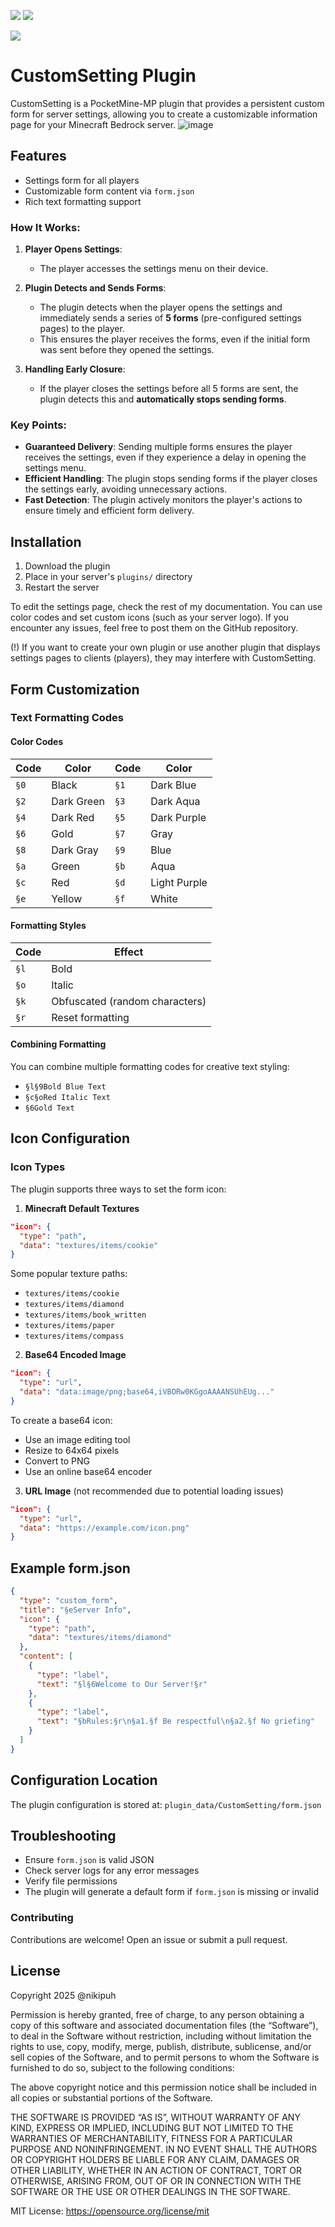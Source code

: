 [![](https://poggit.pmmp.io/shield.state/CustomSetting)](https://poggit.pmmp.io/p/CustomSetting)
[![](https://poggit.pmmp.io/shield.api/CustomSetting)](https://poggit.pmmp.io/p/CustomSetting)

[![](https://poggit.pmmp.io/shield.dl.total/CustomSetting)](https://poggit.pmmp.io/p/CustomSetting)

# CustomSetting Plugin
CustomSetting is a PocketMine-MP plugin that provides a persistent custom form for server settings, allowing you to create a customizable information page for your Minecraft Bedrock server.
![image](https://i.imgur.com/cEkzx5h.png)

## Features
- Settings form for all players
- Customizable form content via `form.json`
- Rich text formatting support

### How It Works:
1. **Player Opens Settings**:
   - The player accesses the settings menu on their device.

2. **Plugin Detects and Sends Forms**:
   - The plugin detects when the player opens the settings and immediately sends a series of **5 forms** (pre-configured settings pages) to the player.
   - This ensures the player receives the forms, even if the initial form was sent before they opened the settings.

3. **Handling Early Closure**:
   - If the player closes the settings before all 5 forms are sent, the plugin detects this and **automatically stops sending forms**.

### Key Points:
- **Guaranteed Delivery**: Sending multiple forms ensures the player receives the settings, even if they experience a delay in opening the settings menu.
- **Efficient Handling**: The plugin stops sending forms if the player closes the settings early, avoiding unnecessary actions.
- **Fast Detection**: The plugin actively monitors the player's actions to ensure timely and efficient form delivery.

## Installation
1. Download the plugin
2. Place in your server's `plugins/` directory
3. Restart the server

To edit the settings page, check the rest of my documentation. You can use color codes and set custom icons (such as your server logo).
If you encounter any issues, feel free to post them on the GitHub repository.

(!) If you want to create your own plugin or use another plugin that displays settings pages to clients (players), they may interfere with CustomSetting.

## Form Customization

### Text Formatting Codes

#### Color Codes
| Code | Color | Code | Color |
|------|-------|------|-------|
| `§0` | Black | `§1` | Dark Blue |
| `§2` | Dark Green | `§3` | Dark Aqua |
| `§4` | Dark Red | `§5` | Dark Purple |
| `§6` | Gold | `§7` | Gray |
| `§8` | Dark Gray | `§9` | Blue |
| `§a` | Green | `§b` | Aqua |
| `§c` | Red | `§d` | Light Purple |
| `§e` | Yellow | `§f` | White |

#### Formatting Styles
| Code | Effect | 
|------|--------|
| `§l` | Bold |
| `§o` | Italic |
| `§k` | Obfuscated (random characters) |
| `§r` | Reset formatting |

#### Combining Formatting
You can combine multiple formatting codes for creative text styling:
- `§l§9Bold Blue Text`
- `§c§oRed Italic Text`
- `§6Gold Text`

## Icon Configuration

### Icon Types
The plugin supports three ways to set the form icon:

1. **Minecraft Default Textures**
```json
"icon": {
  "type": "path",
  "data": "textures/items/cookie"
}
```
Some popular texture paths:
- `textures/items/cookie`
- `textures/items/diamond`
- `textures/items/book_written`
- `textures/items/paper`
- `textures/items/compass`

2. **Base64 Encoded Image**
```json
"icon": {
  "type": "url",
  "data": "data:image/png;base64,iVBORw0KGgoAAAANSUhEUg..."
}
```
To create a base64 icon:
- Use an image editing tool
- Resize to 64x64 pixels
- Convert to PNG
- Use an online base64 encoder

3. **URL Image** (not recommended due to potential loading issues)
```json
"icon": {
  "type": "url",
  "data": "https://example.com/icon.png"
}
```

## Example form.json
```json
{
  "type": "custom_form",
  "title": "§eServer Info",
  "icon": {
    "type": "path",
    "data": "textures/items/diamond"
  },
  "content": [
    {
      "type": "label",
      "text": "§l§6Welcome to Our Server!§r"
    },
    {
      "type": "label",
      "text": "§bRules:§r\n§a1.§f Be respectful\n§a2.§f No griefing"
    }
  ]
}
```

## Configuration Location
The plugin configuration is stored at:
`plugin_data/CustomSetting/form.json`

## Troubleshooting
- Ensure `form.json` is valid JSON
- Check server logs for any error messages
- Verify file permissions
- The plugin will generate a default form if `form.json` is missing or invalid

### Contributing
Contributions are welcome! Open an issue or submit a pull request.

## License
Copyright 2025 @nikipuh

Permission is hereby granted, free of charge, to any person obtaining a copy of this software and associated documentation files (the “Software”), to deal in the Software without restriction, including without limitation the rights to use, copy, modify, merge, publish, distribute, sublicense, and/or sell copies of the Software, and to permit persons to whom the Software is furnished to do so, subject to the following conditions:

The above copyright notice and this permission notice shall be included in all copies or substantial portions of the Software.

THE SOFTWARE IS PROVIDED “AS IS”, WITHOUT WARRANTY OF ANY KIND, EXPRESS OR IMPLIED, INCLUDING BUT NOT LIMITED TO THE WARRANTIES OF MERCHANTABILITY, FITNESS FOR A PARTICULAR PURPOSE AND NONINFRINGEMENT. IN NO EVENT SHALL THE AUTHORS OR COPYRIGHT HOLDERS BE LIABLE FOR ANY CLAIM, DAMAGES OR OTHER LIABILITY, WHETHER IN AN ACTION OF CONTRACT, TORT OR OTHERWISE, ARISING FROM, OUT OF OR IN CONNECTION WITH THE SOFTWARE OR THE USE OR OTHER DEALINGS IN THE SOFTWARE.

MIT License: https://opensource.org/license/mit
